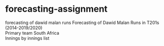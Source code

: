 # forecasting-assignment
forecasting of dawid malan runs
Forecasting of Dawid Malan Runs in  T201s (2014-2019/2020)											
Primary team South Africa											
Innings by innings list											
